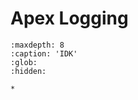 # Apex Logging

```{toctree}
:maxdepth: 8
:caption: 'IDK'
:glob:
:hidden:

*
```

<!-- ---
layout: default
---

# Apex Logging

## Logger Engine

### [ComponentLogger](Logger-Engine/ComponentLogger)

Controller class used by the lightning web component `logger`

### [FlowCollectionLogEntry](Logger-Engine/FlowCollectionLogEntry)

Handles adding new log entries in Flow for a particular `SObject` record collection

### [FlowLogEntry](Logger-Engine/FlowLogEntry)

Handles adding new log entries in Flow

### [FlowLogger](Logger-Engine/FlowLogger)

Handles some common logic used by `FlowLogEntry`, `FlowRecordLogEntry` and `FlowCollectionLogEntry`

### [FlowRecordLogEntry](Logger-Engine/FlowRecordLogEntry)

Handles adding new log entries in Flow for a particular `SObject` record

### [LogEntryEventBuilder](Logger-Engine/LogEntryEventBuilder)

Builder class that generates each `LogEntryEvent__e` record

### [LogMessage](Logger-Engine/LogMessage)

Provides the ability to generate string messages on demand, using String.format()

### [Logger](Logger-Engine/Logger)

The core class for logging

### [LoggerDataStore](Logger-Engine/LoggerDataStore)

Class used to manage any data-related operations, including database DML statements, publishing platform events via the event bus, and enqueueing queueable jobs

### [LoggerEngineDataSelector](Logger-Engine/LoggerEngineDataSelector)

Selector class used for all queries that are specific to the logger engine layer

### [LoggerSObjectHandler](Logger-Engine/LoggerSObjectHandler)

Abstract class used by trigger handlers for shared logic

### [LoggerSObjectProxy](Logger-Engine/LoggerSObjectProxy)

Proxy class used as a middle layer between some problematic SObject Types and the rest of Nebula Logger&apos;s codebase. Each inner class maps to a corresponding `SObjectType` that is difficult to work with Apex for some reason or another, such as not being mockable or creatable, or not existing in all orgs.

## Log Management

### [LogBatchPurgeController](Log-Management/LogBatchPurgeController)

Controller class for lwc `logBatchPurge`, used to provide metrics of `Log__c`, `LogEntry__c`, `LogEntryTag__c` records to purge and allow user to manually run `LogBatchPurger` from the UI.

### [LogBatchPurgeScheduler](Log-Management/LogBatchPurgeScheduler)

Schedulable class used to schedule the batch job `LogBatchPurger`

### [LogBatchPurger](Log-Management/LogBatchPurger)

Batch class used to delete old logs, based on `Log__c.LogRetentionDate__c &lt;= :System.today()`

### [LogEntryEventHandler](Log-Management/LogEntryEventHandler)

Processes `LogEntryEvent__e` platform events and normalizes the data into `Log__c` and `LogEntry__c` records

### [LogEntryEventStreamController](Log-Management/LogEntryEventStreamController)

Controller class for lwc `logEntryEventStream`, used to stream Log Entries in console and Tabular view.

### [LogEntryFieldSetPicklist](Log-Management/LogEntryFieldSetPicklist)

Dynamically returns `LogEntry__c` field sets in App Builder when configuring the component RelatedLogEntries

### [LogEntryHandler](Log-Management/LogEntryHandler)

Manages setting fields on `LogEntry__c` before insert &amp; before update

### [LogEntryTagHandler](Log-Management/LogEntryTagHandler)

Handles trigger events for the `LogEntryTag__c` object

### [LogHandler](Log-Management/LogHandler)

Manages setting fields on `Log__c` before insert &amp; before update

### [LogManagementDataSelector](Log-Management/LogManagementDataSelector)

Selector class used for all queries that are specific to the log management layer

### [LogMassDeleteExtension](Log-Management/LogMassDeleteExtension)

Manages mass deleting `Log__c` records that have been selected by a user on a `Log__c` list view

### [LogViewerController](Log-Management/LogViewerController)

Controller class for the LWC `logViewer`, used to provided different views on a `Log__c` record

### [LoggerEmailSender](Log-Management/LoggerEmailSender)

Builds and sends email notifications when internal exceptions occur within the logging system

### [LoggerHomeHeaderController](Log-Management/LoggerHomeHeaderController)

Controller class for the LWC `loggerHomeHeader`

### [LoggerSObjectMetadata](Log-Management/LoggerSObjectMetadata)

Provides details to LWCs about Logger&apos;s `SObjects`, using `@AuraEnabled` properties

### [LoggerScenarioHandler](Log-Management/LoggerScenarioHandler)

Handles trigger events for the `LoggerScenario__c` object

### [LoggerSettingsController](Log-Management/LoggerSettingsController)

Controller class for lwc `loggerSettings`, used to manage records in `LoggerSettings__c`

### [LoggerTagHandler](Log-Management/LoggerTagHandler)

Handles trigger events for the `LoggerTag__c` object

### [RelatedLogEntriesController](Log-Management/RelatedLogEntriesController)

Controller class for the lightning web component `related-log-entries`

## Configuration

### [LoggerBatchableContext](Configuration/LoggerBatchableContext)

Class used by the logging system for batch contextual details

### [LoggerCache](Configuration/LoggerCache)

Class used to cache query results returned by the selector classes

### [LoggerParameter](Configuration/LoggerParameter)

Provides a centralized way to load parameters for SObject handlers &amp; plugins, and casts the parameters to common data types

### [LoggerPlugin](Configuration/LoggerPlugin)

The core of the plugin framework, used to create custom Apex &amp; Flow plugins for `LoggerSObjectHandler` and `LogBatchPurger` based on configurations stored in the custom metadata type `LoggerPlugin_t`

### [LoggerScenarioRule](Configuration/LoggerScenarioRule)

Provides a centralized way to load scenario rules that override behavior within Nebula Logger

### [LoggerTriggerableContext](Configuration/LoggerTriggerableContext)

Class used by the logging system for trigger contextual details

## Test Utilities

### [LoggerMockDataCreator](/Test-Utilities/LoggerMockDataCreator)

Utility class used to help with generating mock data when writing Apex tests for Nebula Logger. These methods are generic, and should work in any Salesforce org. These methods can be used when writing Apex tests for plugins.

### [LoggerMockDataStore](/Test-Utilities/LoggerMockDataStore)

Utility class used to mock any data-related operations for the database, event bus, and queueable jobs. These methods are generic, and should work in any Salesforce org. These methods can be used when writing Apex tests for plugins.

### [LoggerTestConfigurator](/Test-Utilities/LoggerTestConfigurator)

Utility class used to help with setting up Nebula Logger&apos;s configurations within a test context. These methods are specific to metadata implemented within Nebula Logger. These methods can be used when writing Apex tests for plugins. -->
